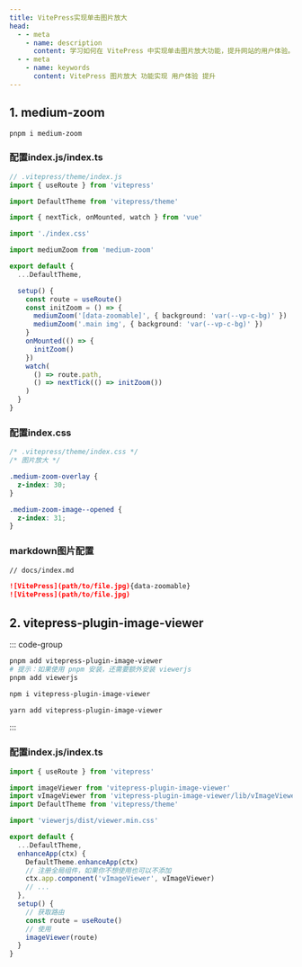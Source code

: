 ```yaml
---
title: VitePress实现单击图片放大
head:
  - - meta
    - name: description
      content: 学习如何在 VitePress 中实现单击图片放大功能，提升网站的用户体验。
  - - meta
    - name: keywords
      content: VitePress 图片放大 功能实现 用户体验 提升
---
```


## 1. medium-zoom

```shell
pnpm i medium-zoom
```

### 配置index.js/index.ts

```ts
// .vitepress/theme/index.js
import { useRoute } from 'vitepress'

import DefaultTheme from 'vitepress/theme'

import { nextTick, onMounted, watch } from 'vue'

import './index.css'

import mediumZoom from 'medium-zoom'

export default {
  ...DefaultTheme,

  setup() {
    const route = useRoute()
    const initZoom = () => {
      mediumZoom('[data-zoomable]', { background: 'var(--vp-c-bg)' })
      mediumZoom('.main img', { background: 'var(--vp-c-bg)' })
    }
    onMounted(() => {
      initZoom()
    })
    watch(
      () => route.path,
      () => nextTick(() => initZoom())
    )
  }
}
```

### 配置index.css

```css
/* .vitepress/theme/index.css */
/* 图片放大 */

.medium-zoom-overlay {
  z-index: 30;
}

.medium-zoom-image--opened {
  z-index: 31;
}
```

### markdown图片配置

```md
// docs/index.md

![VitePress](path/to/file.jpg){data-zoomable}
![VitePress](path/to/file.jpg)
```

## 2. vitepress-plugin-image-viewer

::: code-group

```sh [pnpm]
pnpm add vitepress-plugin-image-viewer
# 提示：如果使用 pnpm 安装，还需要额外安装 viewerjs
pnpm add viewerjs
```

```sh [npm]
npm i vitepress-plugin-image-viewer
```

```sh [yarn]
yarn add vitepress-plugin-image-viewer
```

:::

### 配置index.js/index.ts

```ts
import { useRoute } from 'vitepress'

import imageViewer from 'vitepress-plugin-image-viewer'
import vImageViewer from 'vitepress-plugin-image-viewer/lib/vImageViewer.vue'
import DefaultTheme from 'vitepress/theme'

import 'viewerjs/dist/viewer.min.css'

export default {
  ...DefaultTheme,
  enhanceApp(ctx) {
    DefaultTheme.enhanceApp(ctx)
    // 注册全局组件，如果你不想使用也可以不添加
    ctx.app.component('vImageViewer', vImageViewer)
    // ...
  },
  setup() {
    // 获取路由
    const route = useRoute()
    // 使用
    imageViewer(route)
  }
}
```

